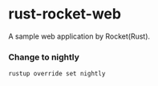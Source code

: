 # rust-rocket-web
A sample web application by Rocket(Rust).

### Change to nightly
```
rustup override set nightly
```
